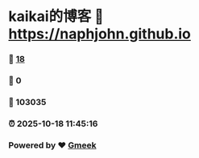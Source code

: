 # kaikai的博客 :link: https://naphjohn.github.io 
### :page_facing_up: [18](https://naphjohn.github.io/tag.html) 
### :speech_balloon: 0 
### :hibiscus: 103035 
### :alarm_clock: 2025-10-18 11:45:16 
### Powered by :heart: [Gmeek](https://github.com/Meekdai/Gmeek)
